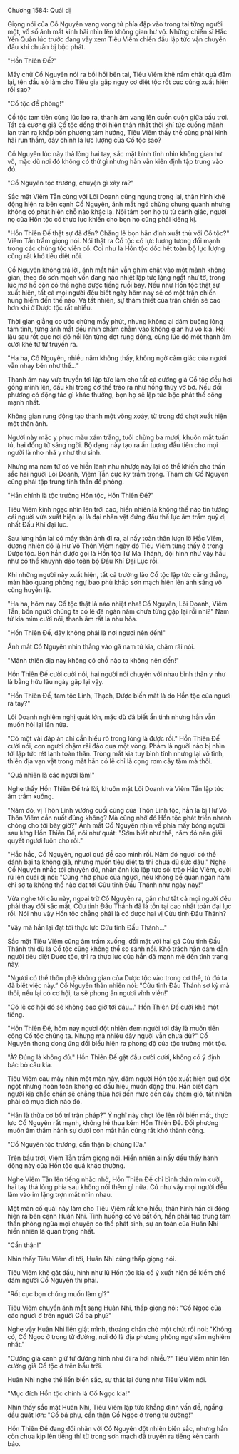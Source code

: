 




Chương 1584: Quái dị


Giọng nói của Cổ Nguyên vang vọng tứ phía đập vào trong tai từng người một, vố số ánh mắt kinh hãi nhìn lên không gian hư vô. Những chiến sĩ Hắc Yên Quân lúc trước đang vây xem Tiêu Viêm chiến đấu lập tức vận chuyển đấu khí chuẩn bị bộc phát.

"Hồn Thiên Đế?"

Mấy chữ Cổ Nguyên nói ra bồi hồi bên tai, Tiêu Viêm khẽ nắm chặt quả đấm lại, tên đầu sỏ làm cho Tiêu gia gặp nguy cơ diệt tộc rốt cục cũng xuất hiện rồi sao?

"Cổ tộc đề phòng!"

Cổ tộc tam tiên cùng lúc lao ra, thanh âm vang lên cuồn cuộn giữa bầu trời. Tất cả cường giả Cổ tộc đồng thời hiện thân nhất thời khí tức cuồng mãnh lan tràn ra khắp bốn phương tám hướng, Tiêu Viêm thấy thế cũng phải kinh hãi run thầm, đây chính là lực lượng của Cổ tộc sao?

Cổ Nguyên lúc này thả lỏng hai tay, sắc mặt bình tĩnh nhìn không gian hư vô, mặc dù nơi đó không có thứ gì nhưng hắn vẫn kiên định tập trung vào đó.

"Cổ Nguyên tộc trưởng, chuyện gì xảy ra?"

Sắc mặt Viêm Tẫn cùng với Lôi Doanh cũng ngưng trọng lại, thân hình khẽ động hiện ra bên cạnh Cổ Nguyên, ánh mắt ngó chừng chung quanh nhưng không có phát hiện chỗ nào khác lạ. Nội tâm bọn họ từ từ cảnh giác, người nọ của Hồn tộc có thực lực khiến cho bọn họ cũng phải kiêng kị.

"Hồn Thiên Đế thật sự đã đến? Chẳng lẽ bọn hắn định xuất thủ với Cổ tộc?" Viêm Tẫn trầm giọng nói. Nói thật ra Cổ tộc có lực lượng tương đối mạnh trong các chủng tộc viễn cổ. Coi như là Hồn tộc dốc hết toàn bộ lực lượng cũng rất khó tiêu diệt nổi.

Cổ Nguyên không trả lời, ánh mắt hắn vẫn ghim chặt vào một mảnh không gian, theo đó sơn mạch vốn đang náo nhiệt lập tức lặng ngắt như tờ, trong lúc mơ hồ còn có thể nghe được tiếng ruồi bay. Nếu như Hồn tộc thật sự xuất hiện, tất cả mọi người đều biết ngày hôm nay sẽ có một trận chiến hung hiểm đến thế nào. Và tất nhiên, sự thảm thiết của trận chiến sẽ cao hơn khi ở Dược tộc rất nhiều.

Thời gian giằng co ước chừng mấy phút, nhưng không ai dám buông lỏng tâm tình, từng ánh mắt đều nhìn chằm chằm vào không gian hư vô kia. Hồi lâu sau rốt cục nơi đó nổi lên từng đợt rung động, cùng lúc đó một thanh âm cười khẽ từ từ truyền ra.

"Ha ha, Cổ Nguyên, nhiều năm không thấy, không ngờ cảm giác của ngươi vẫn nhạy bén như thế…"

Thanh âm này vừa truyền tới lập tức làm cho tất cả cường giả Cổ tộc đều hơi gồng mình lên, đấu khí trong cơ thể trào ra như hồng thủy vỡ bờ. Nếu đối phương có động tác gì khác thường, bọn họ sẽ lập tức bộc phát thế công mạnh nhất.

Không gian rung động tạo thành một vòng xoáy, từ trong đó chợt xuất hiện một thân ảnh.

Người này mặc y phục màu xám trắng, tuổi chừng ba mươi, khuôn mặt tuấn tú, hai đồng tử sáng ngời. Bộ dạng này tạo ra ấn tượng đầu tiên cho mọi người là nho nhã y như thư sinh.

Nhưng mà nam tử có vẻ hiền lành nhu nhược này lại có thể khiến cho thần sắc hai người Lôi Doanh, Viêm Tẫn cực kỳ trầm trọng. Thậm chí Cổ Nguyên cũng phải tập trung tinh thần đề phòng.

"Hắn chính là tộc trưởng Hồn tộc, Hồn Thiên Đế?"

Tiêu Viêm kinh ngạc nhìn lên trời cao, hiển nhiên là không thể nào tin tưởng cái người vừa xuất hiện lại là đại nhân vật đứng đầu thế lực âm trầm quỷ dị nhất Đấu Khí đại lục.

Sau lưng hắn lại có mấy thân ảnh đi ra, ai nấy toàn thân lượn lờ Hắc Viêm, đương nhiên đó là Hư Vô Thôn Viêm ngày đó Tiêu Viêm từng thấy ở trong Dược tộc. Bọn hắn được gọi là Hồn tộc Tứ Ma Thánh, đội hình như vậy hầu như có thể khuynh đảo toàn bộ Đấu Khí Đại Lục rồi.

Khi những người này xuất hiện, tất cả trưởng lão Cổ tộc lập tức căng thẳng, màn hào quang phòng ngự bao phủ khắp sơn mạch hiện lên ánh sáng vô cùng huyễn lệ.

"Ha ha, hôm nay Cổ tộc thật là náo nhiệt nha! Cổ Nguyên, Lôi Doanh, Viêm Tẫn, bốn người chúng ta có lẽ đã ngàn năm chưa từng gặp lại rồi nhỉ?" Nam tử kia mỉm cười nói, thanh âm rất là nhu hòa.

"Hồn Thiên Đế, đây không phải là nơi ngươi nên đến!"

Ánh mắt Cổ Nguyên nhìn thẳng vào gã nam tử kia, chậm rãi nói.

"Mảnh thiên địa này không có chỗ nào ta không nên đến!"

Hồn Thiên Đế cười cười nói, hai người nói chuyện với nhau bình thản y như là bằng hữu lâu ngày gặp lại vậy.

"Hồn Thiên Đế, tam tộc Linh, Thạch, Dược biến mất là do Hồn tộc của ngươi ra tay?"

Lôi Doanh nghiêm nghị quát lớn, mặc dù đã biết ẩn tình nhưng hắn vẫn muốn hỏi lại lần nữa.

"Có một vài đáp án chỉ cần hiểu rõ trong lòng là được rồi." Hồn Thiên Đế cười nói, con ngươi chậm rãi đảo qua một vòng. Phàm là người nào bị nhìn tới lập tức rét lạnh toàn thân. Tròng mắt kia tuy bình tĩnh nhưng lại vô tình, thiên địa vạn vật trong mắt hắn có lẽ chỉ là cọng rơm cây tăm mà thôi.

"Quả nhiên là các ngươi làm!"

Nghe thấy Hồn Thiên Đế trả lời, khuôn mặt Lôi Doanh và Viêm Tẫn lập tức âm trầm xuống.

"Năm đó, vị Thôn Linh vương cuối cùng của Thôn Linh tộc, hẳn là bị Hư Vô Thôn Viêm cắn nuốt đúng không? Mà cũng nhờ đó Hồn tộc phát triển nhanh chóng cho tới bây giờ?" Ánh mắt Cổ Nguyên nhìn về phía mấy bóng người sau lưng Hồn Thiên Đế, nói như quát: "Sớm biết như thế, năm đó nên giải quyết ngươi luôn cho rồi."

"Hắc hắc, Cổ Nguyên, ngươi quá đề cao mình rồi. Năm đó ngươi có thể đánh bại ta không giả, nhưng muốn tiêu diệt ta thì chưa đủ sức đâu." Nghe Cổ Nguyên nhắc tới chuyện đó, nhân ảnh kia lập tức sôi trào Hắc Viêm, cười rú lên quái dị nói: "Cũng nhờ phúc của ngươi, nếu không bế quan ngàn năm chỉ sợ ta không thể nào đạt tới Cửu tinh Đấu Thánh như ngày nay!"

Vừa nghe tới câu này, ngoại trừ Cổ Nguyên ra, gần như tất cả mọi người đều phải thay đổi sắc mặt, Cửu tinh Đấu Thánh đã là tồn tại cao nhất toàn đại lục rồi. Nói như vậy Hồn tộc chẳng phải là có được hai vị Cửu tinh Đấu Thánh?

"Vậy mà hắn lại đạt tới thực lực Cửu tinh Đấu Thánh…"

Sắc mặt Tiêu Viêm cũng âm trầm xuống, đối mặt với hai gã Cửu tinh Đấu Thánh thì dù là Cổ tộc cũng không thể so sánh nổi. Khó trách hắn dám dẫn người tiêu diệt Dược tộc, thì ra thực lực của hắn đã mạnh mẽ đến tình trạng này.

"Ngươi có thể thôn phệ không gian của Dược tộc vào trong cơ thể, từ đó ta đã biết việc này.” Cổ Nguyên thản nhiên nói: "Cửu tinh Đấu Thánh sơ kỳ mà thôi, nếu lại có cơ hội, ta sẽ phong ấn ngươi vĩnh viễn!"

"Có lẽ cơ hội đó sẽ không bao giờ tới đâu…" Hồn Thiên Đế cười khẽ một tiếng.

"Hồn Thiên Đế, hôm nay ngươi đột nhiên đem người tới đây là muốn tiến công Cổ tộc chúng ta. Nhưng mà nhiêu đây người vẫn chưa đủ?" Cổ Nguyên thong dong ứng đối biểu hiện ra phong độ của tộc trưởng một tộc.

"À? Đúng là không đủ." Hồn Thiên Đế gật đầu cười cười, không có ý định bác bỏ câu kia.

Tiêu Viêm cau mày nhìn một màn này, đám người Hồn tộc xuất hiện quá đột ngột nhưng hoàn toàn không có dấu hiệu muốn động thủ. Hắn biết đám người kia chắc chắn sẽ chẳng thừa hơi đến mức đến đây chém gió, tất nhiên phải có mục đích nào đó.

"Hẳn là thừa cơ bố trí trận pháp?" Ý nghĩ này chợt lóe lên rồi biến mất, thực lực Cổ Nguyên rất mạnh, không hề thua kém Hồn Thiên Đế. Đối phương muốn âm thầm hành sự dưới con mắt hắn cũng rất khó thành công.

"Cổ Nguyên tộc trưởng, cẩn thận bị chúng lừa."

Trên bầu trời, Viêm Tẫn trầm giọng nói. Hiển nhiên ai nấy đều thấy hành động này của Hồn tộc quá khác thường.

Nghe Viêm Tẫn lên tiếng nhắc nhở, Hồn Thiên Đế chỉ bình thản mỉm cười, hai tay thả lỏng phía sau không nói thêm gì nữa. Cứ như vậy mọi người đều lâm vào im lặng trợn mắt nhìn nhau.

Một màn cổ quái này làm cho Tiêu Viêm rất khó hiểu, thân hình hắn di động hiện ra bên cạnh Huân Nhi. Tình huống có vẻ bất ổn, hắn phải tập trung tâm thần phòng ngừa mọi chuyện có thể phát sinh, sự an toàn của Huân Nhi hiển nhiên là quan trọng nhất.

"Cẩn thận!"

Nhìn thấy Tiêu Viêm đi tới, Huân Nhi cũng thấp giọng nói.

Tiêu Viêm khẽ gật đầu, hình như lũ Hồn tộc kia cố ý xuất hiện để kiềm chế đám người Cổ Nguyên thì phải.

"Rốt cục bọn chúng muốn làm gì?"

Tiêu Viêm chuyển ánh mắt sang Huân Nhi, thấp giọng nói: "Cổ Ngọc của các ngươi ở trên người Cổ bá phụ?"

Nghe vậy Huân Nhi liền giật mình, thoáng chần chờ một chút rồi nói: "Không có, Cổ Ngọc ở trong từ đường, nơi đó là địa phương phòng ngự sâm nghiêm nhất."

"Cường giả canh giữ từ đường hình như đi ra hơi nhiều?" Tiêu Viêm nhìn lên cường giả Cổ tộc ở trên bầu trời.

Huân Nhi nghe thế liền biến sắc, sự thật lại đúng như Tiêu Viêm nói.

"Mục đích Hồn tộc chính là Cổ Ngọc kia!"

Nhìn thấy sắc mặt Huân Nhi, Tiêu Viêm lập tức khẳng định vấn đề, ngẩng đầu quát lớn: "Cổ bá phụ, cẩn thận Cổ Ngọc ở trong từ đường!"

Hồn Thiên Đế đang đối nhãn với Cổ Nguyên đột nhiên biến sắc, nhưng hắn còn chưa kịp lên tiếng thì từ trong sơn mạch đã truyền ra tiếng kèn cảnh báo.




